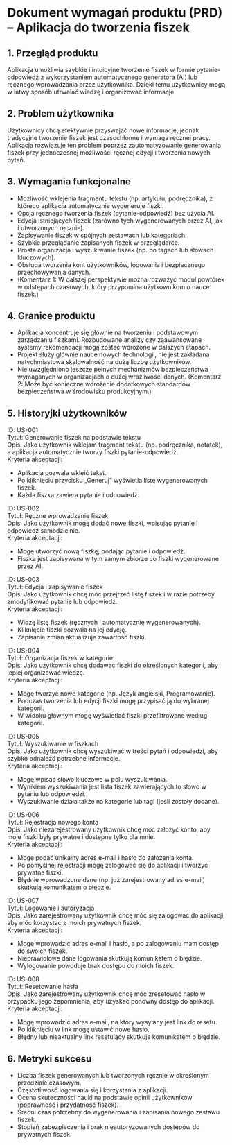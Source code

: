 # Dokument wymagań produktu (PRD) – Aplikacja do tworzenia fiszek

## 1. Przegląd produktu
Aplikacja umożliwia szybkie i intuicyjne tworzenie fiszek w formie pytanie-odpowiedź z wykorzystaniem automatycznego generatora (AI) lub ręcznego wprowadzania przez użytkownika. Dzięki temu użytkownicy mogą w łatwy sposób utrwalać wiedzę i organizować informacje.

## 2. Problem użytkownika
Użytkownicy chcą efektywnie przyswajać nowe informacje, jednak tradycyjne tworzenie fiszek jest czasochłonne i wymaga ręcznej pracy. Aplikacja rozwiązuje ten problem poprzez zautomatyzowanie generowania fiszek przy jednoczesnej możliwości ręcznej edycji i tworzenia nowych pytań.

## 3. Wymagania funkcjonalne
- Możliwość wklejenia fragmentu tekstu (np. artykułu, podręcznika), z którego aplikacja automatycznie wygeneruje fiszki.
- Opcja ręcznego tworzenia fiszek (pytanie-odpowiedź) bez użycia AI.
- Edycja istniejących fiszek (zarówno tych wygenerowanych przez AI, jak i utworzonych ręcznie).
- Zapisywanie fiszek w spójnych zestawach lub kategoriach.
- Szybkie przeglądanie zapisanych fiszek w przeglądarce.
- Prosta organizacja i wyszukiwanie fiszek (np. po tagach lub słowach kluczowych).
- Obsługa tworzenia kont użytkowników, logowania i bezpiecznego przechowywania danych.
- (Komentarz 1: W dalszej perspektywie można rozważyć moduł powtórek w odstępach czasowych, który przypomina użytkownikom o nauce fiszek.)

## 4. Granice produktu
- Aplikacja koncentruje się głównie na tworzeniu i podstawowym zarządzaniu fiszkami. Rozbudowane analizy czy zaawansowane systemy rekomendacji mogą zostać wdrożone w dalszych etapach.
- Projekt służy głównie nauce nowych technologii, nie jest zakładana natychmiastowa skalowalność na dużą liczbę użytkowników.  
- Nie uwzględniono jeszcze pełnych mechanizmów bezpieczeństwa wymaganych w organizacjach o dużej wrażliwości danych. (Komentarz 2: Może być konieczne wdrożenie dodatkowych standardów bezpieczeństwa w środowisku produkcyjnym.)

## 5. Historyjki użytkowników

ID: US-001  
Tytuł: Generowanie fiszek na podstawie tekstu  
Opis: Jako użytkownik wklejam fragment tekstu (np. podręcznika, notatek), a aplikacja automatycznie tworzy fiszki pytanie-odpowiedź.  
Kryteria akceptacji:  
- Aplikacja pozwala wkleić tekst.  
- Po kliknięciu przycisku „Generuj” wyświetla listę wygenerowanych fiszek.  
- Każda fiszka zawiera pytanie i odpowiedź.

ID: US-002  
Tytuł: Ręczne wprowadzanie fiszek  
Opis: Jako użytkownik mogę dodać nowe fiszki, wpisując pytanie i odpowiedź samodzielnie.  
Kryteria akceptacji:  
- Mogę utworzyć nową fiszkę, podając pytanie i odpowiedź.  
- Fiszka jest zapisywana w tym samym zbiorze co fiszki wygenerowane przez AI.

ID: US-003  
Tytuł: Edycja i zapisywanie fiszek  
Opis: Jako użytkownik chcę móc przejrzeć listę fiszek i w razie potrzeby zmodyfikować pytanie lub odpowiedź.  
Kryteria akceptacji:  
- Widzę listę fiszek (ręcznych i automatycznie wygenerowanych).  
- Kliknięcie fiszki pozwala na jej edycję.  
- Zapisanie zmian aktualizuje zawartość fiszki.

ID: US-004  
Tytuł: Organizacja fiszek w kategorie  
Opis: Jako użytkownik chcę dodawać fiszki do określonych kategorii, aby lepiej organizować wiedzę.  
Kryteria akceptacji:  
- Mogę tworzyć nowe kategorie (np. Język angielski, Programowanie).  
- Podczas tworzenia lub edycji fiszki mogę przypisać ją do wybranej kategorii.  
- W widoku głównym mogę wyświetlać fiszki przefiltrowane według kategorii.

ID: US-005  
Tytuł: Wyszukiwanie w fiszkach  
Opis: Jako użytkownik chcę wyszukiwać w treści pytań i odpowiedzi, aby szybko odnaleźć potrzebne informacje.  
Kryteria akceptacji:  
- Mogę wpisać słowo kluczowe w polu wyszukiwania.  
- Wynikiem wyszukiwania jest lista fiszek zawierających to słowo w pytaniu lub odpowiedzi.  
- Wyszukiwanie działa także na kategorie lub tagi (jeśli zostały dodane).

ID: US-006  
Tytuł: Rejestracja nowego konta  
Opis: Jako niezarejestrowany użytkownik chcę móc założyć konto, aby moje fiszki były prywatne i dostępne tylko dla mnie.  
Kryteria akceptacji:  
- Mogę podać unikalny adres e-mail i hasło do założenia konta.  
- Po pomyślnej rejestracji mogę zalogować się do aplikacji i tworzyć prywatne fiszki.  
- Błędnie wprowadzone dane (np. już zarejestrowany adres e-mail) skutkują komunikatem o błędzie.

ID: US-007  
Tytuł: Logowanie i autoryzacja  
Opis: Jako zarejestrowany użytkownik chcę móc się zalogować do aplikacji, aby móc korzystać z moich prywatnych fiszek.  
Kryteria akceptacji:  
- Mogę wprowadzić adres e-mail i hasło, a po zalogowaniu mam dostęp do swoich fiszek.  
- Nieprawidłowe dane logowania skutkują komunikatem o błędzie.  
- Wylogowanie powoduje brak dostępu do moich fiszek.

ID: US-008  
Tytuł: Resetowanie hasła  
Opis: Jako zarejestrowany użytkownik chcę móc zresetować hasło w przypadku jego zapomnienia, aby uzyskać ponowny dostęp do aplikacji.  
Kryteria akceptacji:  
- Mogę wprowadzić adres e-mail, na który wysyłany jest link do resetu.  
- Po kliknięciu w link mogę ustawić nowe hasło.  
- Błędny lub nieaktualny link resetujący skutkuje komunikatem o błędzie.

## 6. Metryki sukcesu
- Liczba fiszek generowanych lub tworzonych ręcznie w określonym przedziale czasowym.  
- Częstotliwość logowania się i korzystania z aplikacji.  
- Ocena skuteczności nauki na podstawie opinii użytkowników (poprawność i przydatność fiszek).  
- Średni czas potrzebny do wygenerowania i zapisania nowego zestawu fiszek.  
- Stopień zabezpieczenia i brak nieautoryzowanych dostępów do prywatnych fiszek.  
